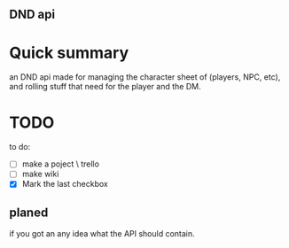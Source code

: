 ## DND api

# Quick summary
an DND api made for managing the character sheet of (players, NPC, etc), and rolling stuff that need for the player and the DM.

# TODO
to do:
 - [ ] make a poject \ trello
 - [ ] make wiki 
 - [X] Mark the last checkbox

## planed

if you got an any idea what the API should contain.
